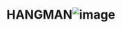 # HANGMAN![image](https://user-images.githubusercontent.com/102962523/164088068-c255d789-a69f-47da-bcde-dc94eebbe303.png)


